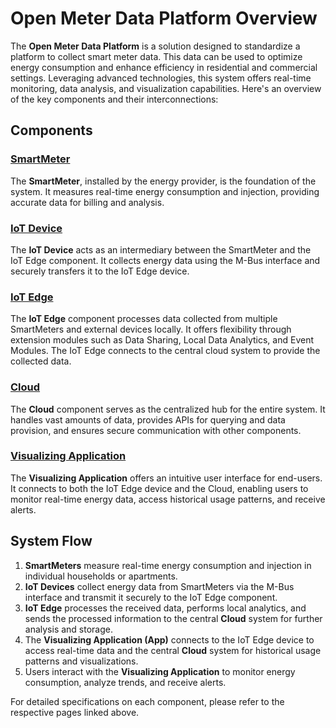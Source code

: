 # Open Meter Data Platform Overview

The **Open Meter Data Platform** is a solution designed to standardize a platform to collect smart meter data. This data can be used to optimize energy consumption and enhance efficiency in residential and commercial settings. Leveraging advanced technologies, this system offers real-time monitoring, data analysis, and visualization capabilities. Here's an overview of the key components and their interconnections:

## Components

### [SmartMeter](SmartMeter.md)
The **SmartMeter**, installed by the energy provider, is the foundation of the system. It measures real-time energy consumption and injection, providing accurate data for billing and analysis.

### [IoT Device](IoT.md) 
The **IoT Device** acts as an intermediary between the SmartMeter and the IoT Edge component. It collects energy data using the M-Bus interface and securely transfers it to the IoT Edge device.

### [IoT Edge](IoTEdge.md) 
The **IoT Edge** component processes data collected from multiple SmartMeters and external devices locally. It offers flexibility through extension modules such as Data Sharing, Local Data Analytics, and Event Modules. The IoT Edge connects to the central cloud system to provide the collected data.

### [Cloud](Cloud.md) 
The **Cloud** component serves as the centralized hub for the entire system. It handles vast amounts of data, provides APIs for querying and data provision, and ensures secure communication with other components.

### [Visualizing Application ](App.md)
The **Visualizing Application** offers an intuitive user interface for end-users. It connects to both the IoT Edge device and the Cloud, enabling users to monitor real-time energy data, access historical usage patterns, and receive alerts.

## System Flow

1. **SmartMeters** measure real-time energy consumption and injection in individual households or apartments.
2. **IoT Devices** collect energy data from SmartMeters via the M-Bus interface and transmit it securely to the IoT Edge component.
3. **IoT Edge** processes the received data, performs local analytics, and sends the processed information to the central **Cloud** system for further analysis and storage.
4. The **Visualizing Application (App)** connects to the IoT Edge device to access real-time data and the central **Cloud** system for historical usage patterns and visualizations.
5. Users interact with the **Visualizing Application** to monitor energy consumption, analyze trends, and receive alerts.

For detailed specifications on each component, please refer to the respective pages linked above.

